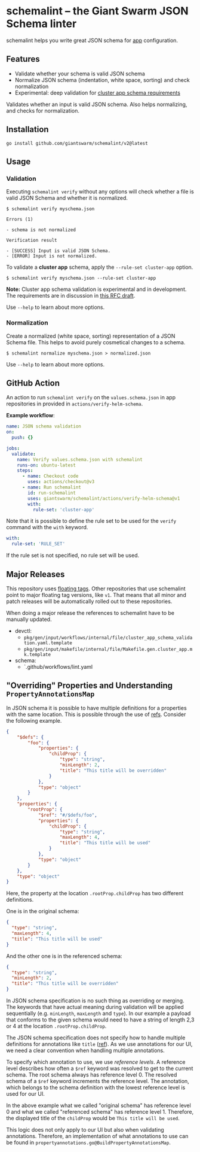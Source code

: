 # schemalint – the Giant Swarm JSON Schema linter

schemalint helps you write great JSON schema for [app](https://docs.giantswarm.io/platform-overview/app-platform/) configuration.

## Features

- Validate whether your schema is valid JSON schema
- Normalize JSON schema (indentation, white space, sorting) and check normalization
- Experimental: deep validation for [cluster app schema requirements](https://github.com/giantswarm/rfc/pull/55)

Validates whether an input is valid JSON schema. Also helps normalizing, and checks for normalization.

## Installation

```nohighlight
go install github.com/giantswarm/schemalint/v2@latest
```

## Usage

### Validation

Executing `schemalint verify` without any options will check whether a file is valid JSON Schema and whether it is normalized.

```nohighlight
$ schemalint verify myschema.json

Errors (1)

- schema is not normalized

Verification result

- [SUCCESS] Input is valid JSON Schema.
- [ERROR] Input is not normalized.
```

To validate a **cluster app** schema, apply the `--rule-set cluster-app` option.

```nohighlight
$ schemalint verify myschema.json --rule-set cluster-app
```

**Note:** Cluster app schema validation is experimental and in development. The requirements are in discussion in [this RFC draft](https://github.com/giantswarm/rfc/pull/55).

Use `--help` to learn about more options.

### Normalization

Create a normalized (white space, sorting) representation of a JSON Schema file. This helps to avoid purely cosmetical changes to a schema.

```nohighlight
$ schemalint normalize myschema.json > normalized.json
```

Use `--help` to learn about more options.


## GitHub Action

An action to run `schemalint verify` on the `values.schema.json` in app repositories in provided in `actions/verify-helm-schema`.

**Example workflow**:

```yaml
name: JSON schema validation
on:
  push: {}

jobs:
  validate:
    name: Verify values.schema.json with schemalint
    runs-on: ubuntu-latest
    steps:
      - name: Checkout code
        uses: actions/checkout@v3
      - name: Run schemalint
        id: run-schemalint
        uses: giantswarm/schemalint/actions/verify-helm-schema@v1
        with:
          rule-set: 'cluster-app'
```

Note that it is possible to define the rule set to be used for the `verify` command with the `with` keyword.
```yaml
with:
  rule-set: 'RULE_SET'
```
If the rule set is not specified, no rule set will be used.

## Major Releases

This repository uses [floating tags](https://github.com/giantswarm/floating-tags-action).
Other repositories that use schemalint point to major floating tag versions,
like `v1`. That means that all minor and patch releases will be automatically
rolled out to these repositories.

When doing a major release the references to schemalint have to be manually 
updated.
- devctl: 
  - `pkg/gen/input/workflows/internal/file/cluster_app_schema_validation.yaml.template`
  - `pkg/gen/input/makefile/internal/file/Makefile.gen.cluster_app.mk.template`
- schema: 
  - `.github/workflows/lint.yaml

## "Overriding" Properties and Understanding `PropertyAnnotationsMap`

In JSON schema it is possible to have multiple definitions for a properties
with the same location. This is possible through the use of
[refs](https://json-schema.org/understanding-json-schema/structuring.html).
Consider the following example.

```json
{
    "$defs": {
        "foo": {
            "properties": {
                "childProp": {
                    "type": "string",
                    "minLength": 2,
                    "title": "This title will be overridden"
                }
            },
            "type": "object"
        }
    },
    "properties": {
        "rootProp": {
            "$ref": "#/$defs/foo",
            "properties": {
                "childProp": {
                    "type": "string",
                    "maxLength": 4,
                    "title": "This title will be used"
                }
            },
            "type": "object"
        }
    },
    "type": "object"
}
```

Here, the property at the location `.rootProp.childProp` has two different
definitions.

One is in the original schema:
```json
{
  "type": "string",
  "maxLength": 4,
  "title": "This title will be used"
}
```
And the other one is in the referenced schema:
```json
{
  "type": "string",
  "minLength": 2,
  "title": "This title will be overridden"
}
```

In JSON schema specification is no such thing as overriding or merging. The
keywords that have actual meaning during validation will be applied
sequentially (e.g. `minLength`, `maxLength` and `type`).
In our example a payload that conforms to the given schema would need to have 
a string of length 2,3 or 4 at the location `.rootProp.childProp`.

The JSON schema specification does not specify how to handle multiple
definitions for annotations like `title`
([ref](https://json-schema.org/draft/2020-12/json-schema-core.html#name-distinguishing-among-multip)).
As we use annotations for our UI, we need a clear convention when handling
multiple annotations.

To specify which annotation to use, we use _reference levels_.
A reference level describes how often a `$ref` keyword was resolved to get to
the current schema.
The root schema always has reference level 0. The resolved schema of a `$ref`
keyword increments the reference level.
The annotation, which belongs to the schema definition with the lowest
reference level is used for our UI.

In the above example what we called "original schema" has reference level 0 and
what we called "referenced schema" has reference level 1.
Therefore, the displayed title of the `childProp` would be `This title will be used`.

This logic does not only apply to our UI but also when validating annotations.
Therefore, an implementation of what annotations to use can be found in
`propertyannotations.go@BuildPropertyAnnotationsMap`.
